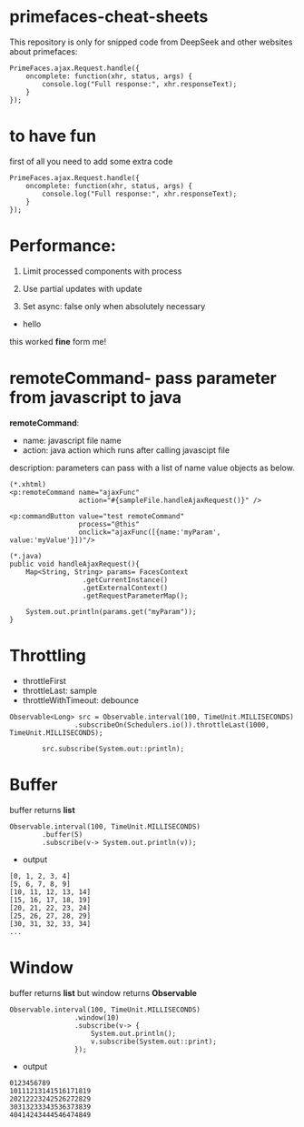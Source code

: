 # primefaces-cheat-sheets

This repository is only for snipped code from DeepSeek and other websites about primefaces:

```
PrimeFaces.ajax.Request.handle({
    oncomplete: function(xhr, status, args) {
        console.log("Full response:", xhr.responseText);
    }
});
```

# to have fun

first of all you need to add some extra code

```
PrimeFaces.ajax.Request.handle({
    oncomplete: function(xhr, status, args) {
        console.log("Full response:", xhr.responseText);
    }
});
```

# Performance:

1. Limit processed components with process

2. Use partial updates with update

3. Set async: false only when absolutely necessary

- hello

this worked **fine** form me!

# remoteCommand- pass parameter from javascript to java

**remoteCommand**:

- name: javascript file name
- action: java action which runs after calling javascipt file

description: parameters can pass with a list of name value objects as below.

```
(*.xhtml)
<p:remoteCommand name="ajaxFunc"
                 action="#{sampleFile.handleAjaxRequest()}" />

<p:commandButton value="test remoteCommand"
                 process="@this"
                 onclick="ajaxFunc([{name:'myParam', value:'myValue'}])"/>

(*.java)
public void handleAjaxRequest(){
    Map<String, String> params= FacesContext
                  .getCurrentInstance()
                  .getExternalContext()
                  .getRequestParameterMap();

    System.out.println(params.get("myParam"));
}

```

# Throttling

- throttleFirst
- throttleLast: sample
- throttleWithTimeout: debounce

```
Observable<Long> src = Observable.interval(100, TimeUnit.MILLISECONDS)
                .subscribeOn(Schedulers.io()).throttleLast(1000, TimeUnit.MILLISECONDS);

        src.subscribe(System.out::println);
```

# Buffer

buffer returns **list**

```
Observable.interval(100, TimeUnit.MILLISECONDS)
        .buffer(5)
        .subscribe(v-> System.out.println(v));
```

- output

```
[0, 1, 2, 3, 4]
[5, 6, 7, 8, 9]
[10, 11, 12, 13, 14]
[15, 16, 17, 18, 19]
[20, 21, 22, 23, 24]
[25, 26, 27, 28, 29]
[30, 31, 32, 33, 34]
...
```

# Window

buffer returns **list** but window returns **Observable**

```
Observable.interval(100, TimeUnit.MILLISECONDS)
                .window(10)
                .subscribe(v-> {
                    System.out.println();
                    v.subscribe(System.out::print);
                });
```

- output

```
0123456789
10111213141516171819
20212223242526272829
30313233343536373839
40414243444546474849
```
